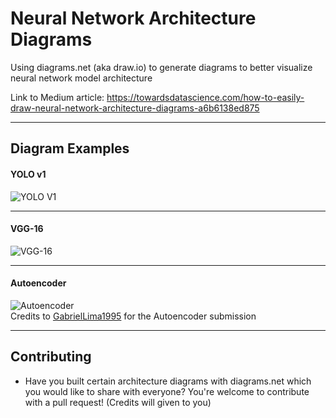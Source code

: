 # Neural Network Architecture Diagrams
Using diagrams.net (aka draw.io) to generate diagrams to better visualize neural network model architecture

Link to Medium article: https://towardsdatascience.com/how-to-easily-draw-neural-network-architecture-diagrams-a6b6138ed875
___

## Diagram Examples

#### YOLO v1
![YOLO V1](https://github.com/kennethleungty/Neural-Network-Architecture-Diagrams/blob/main/yolo_v1_image.png?raw=true)
___
#### VGG-16
![VGG-16](https://github.com/kennethleungty/Neural-Network-Architecture-Diagrams/blob/main/vgg16_image.png?raw=true)
___
#### Autoencoder
![Autoencoder](https://github.com/kennethleungty/Neural-Network-Architecture-Diagrams/blob/main/autoencoder_lstm.png?raw=true)  
Credits to [GabrielLima1995](https://github.com/GabrielLima1995) for the Autoencoder submission
___
## Contributing
- Have you built certain architecture diagrams with diagrams.net which you would like to share with everyone? You're welcome to contribute with a pull request! (Credits will given to you)
